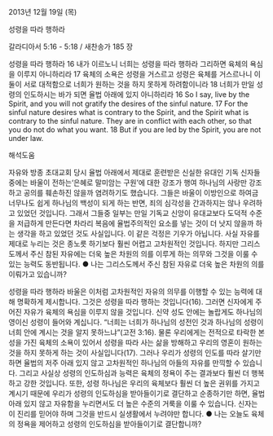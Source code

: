 2013년 12월 19일 (목)

성령을 따라 행하라



갈라디아서 5:16 - 5:18 / 새찬송가 185 장


성령을 따라 행하라
16 내가 이르노니 너희는 성령을 따라 행하라 그리하면 육체의 욕심을 이루지 아니하리라 17 육체의 소욕은 성령을 거스르고 성령은 육체를 거스르나니 이 둘이 서로 대적함으로 너희가 원하는 것을 하지 못하게 하려함이니라 18 너희가 만일 성령의 인도하시는 바가 되면 율법 아래에 있지 아니하리라
16 So I say, live by the Spirit, and you will not gratify the desires of the sinful nature. 17 For the sinful nature desires what is contrary to the Spirit, and the Spirit what is contrary to the sinful nature. They are in conflict with each other, so that you do not do what you want. 18 But if you are led by the Spirit, you are not under law.

해석도움





자유와 방종
초대교회 당시 율법 아래에서 제대로 훈련받은 신실한 유대인 기독 신자들 중에는 바울이 전하는‘은혜로 말미암는 구원’에 대한 강조가 행여 하나님의 사랑만 강조하고 공의를 훼손하진 않을까 염려하기도 했습니다. 그들은 바울이 이방인으로 하여금 너무나도 쉽게 하나님의 백성이 되게 하는 반면, 죄의 심각성을 간과하지는 않나 우려하고 있었던 것입니다. 그래서 그들중 일부는 만일 기독교 신앙이 유대교보다 도덕적 수준을 저급하게 만든다면 차라리 복음에 율법주의적인 요소를 넣는 것이 더 낫지 않을까 하는 생각을 하고 있었던 것도 사실입니다. 이 같은 걱정은 기우가 아닙니다. 사실 자유를 제대로 누리는 것은 종노릇 하기보다 훨씬 어렵고 고차원적인 것입니다. 하지만 그리스도께서 주신 참된 자유에는 더욱 높은 차원의 의를 이루게 하는 의무와 그것을 이룰 수 있는 능력도 동반됩니다.
● 나는 그리스도께서 주신 참된 자유로 더욱 높은 차원의 의를 이뤄가고 있습니까?

성령을 따라 행하라
바울은 이처럼 고차원적인 자유의 의무를 이행할 수 있는 능력에 대해 명확하게 제시합니다. 그것은 성령을 따라 행하는 것입니다(16). 그러면 신자에게 주어진 자유가 육체의 욕심을 이루지 않을 것입니다. 신약 성도 안에는 놀랍게도 하나님의 영이신 성령이 들어와 계십니다. “너희는 너희가 하나님의 성전인 것과 하나님의 성령이 너희 안에 계시는 것을 알지 못하느냐”(고전 3:16). 물론 우리에게는 전적으로 타락한 본성을 가진 육체의 소욕이 있어서 성령을 따라 사는 삶을 방해하고 우리의 영혼이 원하는 것을 하지 못하게 하는 것이 사실입니다(17). 그러나 우리가 성령의 인도를 따라 살기만 하면 율법의 저주 아래 있지 않고 고차원적인 하나님의 아들의 자유를 만끽할 수 있습니다. 그리고 사실상 성령의 인도하심과 능력은 육체의 정욕이 주는 결과보다 훨씬 더 행복하고 강한 것입니다. 또한, 성령 하나님은 우리의 육체보다 훨씬 더 높은 권위를 가지고 계시기 때문에 우리가 성령의 인도하심을 받아들이기로 결단하고 순종하기만 하면, 율법 아래 있지 않고 자유함을 누리면서도 더 높은 수준의 거룩을 이룰 수 있습니다. 신자는 이 진리를 믿어야 하며 그것을 반드시 실생활에서 누려야만 합니다.
● 나는 오늘도 육체의 정욕을 제어하고 성령의 인도하심을 받아들이기로 결단합니까?